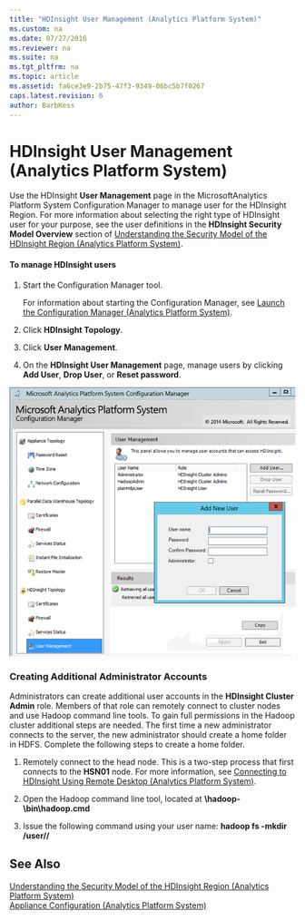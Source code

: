 ```yaml
---
title: "HDInsight User Management (Analytics Platform System)"
ms.custom: na
ms.date: 07/27/2016
ms.reviewer: na
ms.suite: na
ms.tgt_pltfrm: na
ms.topic: article
ms.assetid: fa6ce3e9-2b75-47f3-9349-06bc5b7f0267
caps.latest.revision: 6
author: BarbKess
---
```

# HDInsight User Management (Analytics Platform System)
Use the HDInsight **User Management** page in the MicrosoftAnalytics Platform System Configuration Manager to manage user for the HDInsight Region. For more information about selecting the right type of HDInsight user for your purpose, see the user definitions in the **HDInsight Security Model Overview** section of [Understanding the Security Model of the HDInsight Region &#40;Analytics Platform System&#41;](../hdinsight/understanding-the-security-model-of-the-hdinsight-region-analytics-platform-system.md).  
  
#### To manage HDInsight users  
  
1.  Start the Configuration Manager tool.  
  
    For information about starting the Configuration Manager, see [Launch the Configuration Manager &#40;Analytics Platform System&#41;](../management/launch-the-configuration-manager-analytics-platform-system.md).  
  
2.  Click **HDInsight Topology**.  
  
3.  Click **User Management**.  
  
4.  On the **HDInsight User Management** page, manage users by clicking **Add User**, **Drop User**, or **Reset password**.  
  
![DWConfig Appliance HDI New User](../management/media/SQL_Server_PDW_DWConfig_ApplHDIUser.png "SQL_Server_PDW_DWConfig_ApplHDIUser")  
  
### Creating Additional Administrator Accounts  
Administrators can create additional user accounts in the **HDInsight Cluster Admin** role. Members of that role can remotely connect to cluster nodes and use Hadoop command line tools. To gain full permissions in the Hadoop cluster additional steps are needed. The first time a new administrator connects to the server, the new administrator should create a home folder in HDFS. Complete the following steps to create a home folder.  
  
1.  Remotely connect to the head node. This is a two-step process that first connects to the **HSN01** node. For more information, see [Connecting to HDInsight Using Remote Desktop &#40;Analytics Platform System&#41;](../hdinsight/connecting-to-hdinsight-using-remote-desktop-analytics-platform-system.md).  
  
2.  Open the Hadoop command line tool, located at **<OS drive>\hadoop-<HDP version>\bin\hadoop.cmd**  
  
3.  Issue the following command using your user name: **hadoop fs -mkdir /user/<user name>/**  
  
## See Also  
[Understanding the Security Model of the HDInsight Region &#40;Analytics Platform System&#41;](../hdinsight/understanding-the-security-model-of-the-hdinsight-region-analytics-platform-system.md)  
[Appliance Configuration &#40;Analytics Platform System&#41;](../management/appliance-configuration-analytics-platform-system.md)  
  
